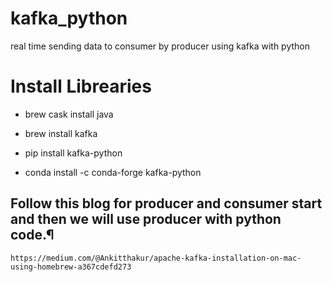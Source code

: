 # kafka_python
real time sending data to consumer by producer using kafka with python


# Install Librearies
  - brew cask install java 
  - brew install kafka

  - pip install kafka-python
  - conda install -c conda-forge kafka-python
  
  
## Follow this blog for producer and consumer start and then we will use producer with python code.¶
    https://medium.com/@Ankitthakur/apache-kafka-installation-on-mac-using-homebrew-a367cdefd273
